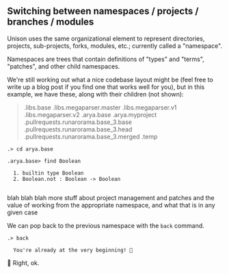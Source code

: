 ## Switching between namespaces / projects / branches / modules

Unison uses the same organizational element to represent directories, projects, sub-projects, forks, modules, etc.; currently called a "namespace".

Namespaces are trees that contain definitions of "types" and "terms", "patches", and other child namespaces.

We're still working out what a nice codebase layout might be (feel free to write up a blog post if you find one that works well for you), but in this example, we have these, along with their children (not shown):

> .libs.base
> .libs.megaparser.master
> .libs.megaparser.v1
> .libs.megaparser.v2
> .arya.base
> .arya.myproject
> .pullrequests.runarorama.base_3.base
> .pullrequests.runarorama.base_3.head
> .pullrequests.runarorama.base_3.merged
> .temp

```ucm
.> cd arya.base

.arya.base> find Boolean

  1. builtin type Boolean
  2. Boolean.not : Boolean -> Boolean
  

```
blah blah blah more stuff about project management and patches and the value of working from the appropriate namespace, and what that is in any given case

We can pop back to the previous namespace with the `back` command.

```ucm
.> back

  You're already at the very beginning! 🙂

```
😬 Right, ok.

